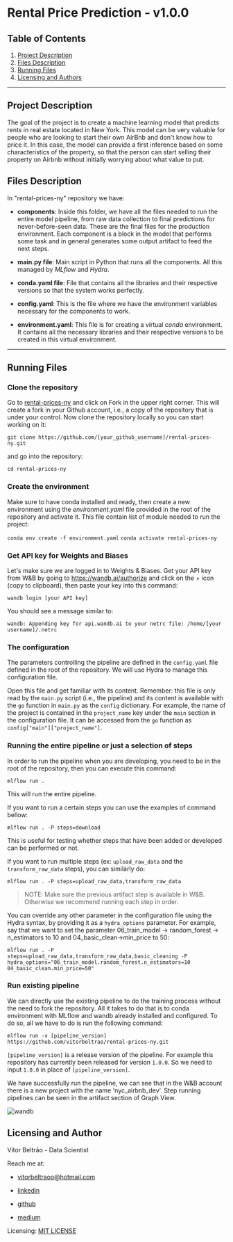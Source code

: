 # Rental Price Prediction - v1.0.0

## Table of Contents

1. [Project Description](#Description)
2. [Files Description](#files)
3. [Running Files](#running)
4. [Licensing and Authors](#licensingandauthors)
***

## Project Description <a name="Description"></a>

The goal of the project is to create a machine learning model that predicts rents in real estate located in New York. This model can be very valuable for people who are looking to start their own AirBnb and don't know how to price it. In this case, the model can provide a first inference based on some characteristics of the property, so that the person can start selling their property on Airbnb without initially worrying about what value to put.

## Files Description <a name="files"></a>

In "rental-prices-ny" repository we have:

* **components**: Inside this folder, we have all the files needed to run the entire model pipeline, from raw data collection to final predictions for never-before-seen data. These are the final files for the production environment. Each component is a block in the model that performs some task and in general generates some output artifact to feed the next steps.

* **main.py file**: Main script in Python that runs all the components. All this managed by *MLflow* and *Hydra*.

* **conda.yaml file**: File that contains all the libraries and their respective versions so that the system works perfectly.

* **config.yaml**: This is the file where we have the environment variables necessary for the components to work.

* **environment.yaml**: This file is for creating a virtual *conda* environment. It contains all the necessary libraries and their respective versions to be created in this virtual environment.
***

## Running Files <a name="running"></a>

### Clone the repository

Go to [rental-prices-ny](https://github.com/vitorbeltrao/rental-prices-ny) and click on Fork in the upper right corner. This will create a fork in your Github account, i.e., a copy of the repository that is under your control. Now clone the repository locally so you can start working on it:

`git clone https://github.com/[your_github_username]/rental-prices-ny.git`

and go into the repository:

`cd rental-prices-ny`

### Create the environment

Make sure to have conda installed and ready, then create a new environment using the *environment.yaml* file provided in the root of the repository and activate it. This file contain list of module needed to run the project:

`conda env create -f environment.yaml`
`conda activate rental-prices-ny`

### Get API key for Weights and Biases

Let's make sure we are logged in to Weights & Biases. Get your API key from W&B by going to https://wandb.ai/authorize and click on the + icon (copy to clipboard), then paste your key into this command:

`wandb login [your API key]`

You should see a message similar to:

`wandb: Appending key for api.wandb.ai to your netrc file: /home/[your username]/.netrc`

### The configuration

The parameters controlling the pipeline are defined in the `config.yaml` file defined in the root of the repository. We will use Hydra to manage this configuration file.

Open this file and get familiar with its content. Remember: this file is only read by the `main.py` script (i.e., the pipeline) and its content is available with the `go` function in `main.py` as the `config` dictionary. For example, the name of the project is contained in the `project_name` key under the `main` section in the configuration file. It can be accessed from the `go` function as `config["main"]["project_name"]`.

### Running the entire pipeline or just a selection of steps

In order to run the pipeline when you are developing, you need to be in the root of the repository, then you can execute this command:

`mlflow run .`

This will run the entire pipeline.

If you want to run a certain steps you can use the examples of command bellow:

`mlflow run . -P steps=download`

This is useful for testing whether steps that have been added or developed can be performed or not.

If you want to run multiple steps (ex: `upload_raw_data` and the `transform_raw_data` steps), you can similarly do:

`mlflow run . -P steps=upload_raw_data,transform_raw_data`

> NOTE: Make sure the previous artifact step is available in W&B. Otherwise we recommend running each step in order.

You can override any other parameter in the configuration file using the Hydra syntax, by providing it as a `hydra_options` parameter. For example, say that we want to set the parameter 06_train_model -> random_forest -> n_estimators to 10 and 04_basic_clean->min_price to 50:

`mlflow run . -P steps=upload_raw_data,transform_raw_data,basic_cleaning -P hydra_options="06_train_model.random_forest.n_estimators=10 04_basic_clean.min_price=50"`

### Run existing pipeline

We can directly use the existing pipeline to do the training process without the need to fork the repository. All it takes to do that is to conda environment with MLflow and wandb already installed and configured. To do so, all we have to do is run the following command:

`mlflow run -v [pipeline_version] https://github.com/vitorbeltrao/rental-prices-ny.git`

`[pipeline_version]` is a release version of the pipeline. For example this repository has currently been released for version `1.0.0`. So we need to input `1.0.0` in place of `[pipeline_version]`.

We have successfully run the pipeline, we can see that in the W&B account there is a new project with the name 'nyc_airbnb_dev'. Step running pipelines can be seen in the artifact section of Graph View.

![wandb](rental-prices-ny\images\wandb.png)

## Licensing and Author <a name="licensingandauthors"></a>

Vítor Beltrão - Data Scientist

Reach me at: 

- vitorbeltraoo@hotmail.com

- [linkedin](https://www.linkedin.com/in/v%C3%ADtor-beltr%C3%A3o-56a912178/)

- [github](https://github.com/vitorbeltrao)

- [medium](https://pandascouple.medium.com)

Licensing: [MIT LICENSE](https://github.com/vitorbeltrao/customer_churn/blob/main/LICENSE)